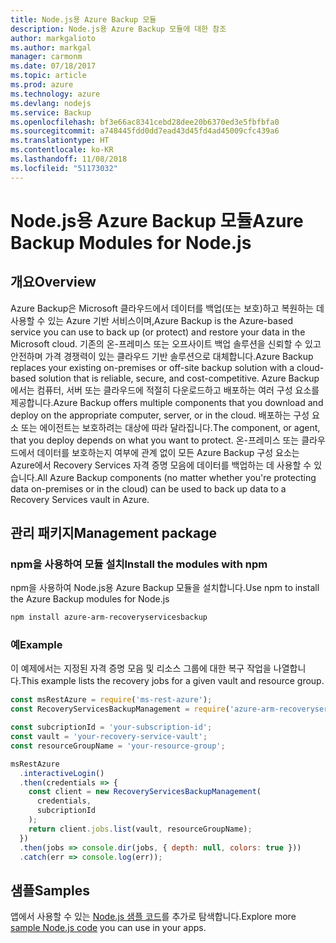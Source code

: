```yaml
---
title: Node.js용 Azure Backup 모듈
description: Node.js용 Azure Backup 모듈에 대한 참조
author: markgalioto
ms.author: markgal
manager: carmonm
ms.date: 07/18/2017
ms.topic: article
ms.prod: azure
ms.technology: azure
ms.devlang: nodejs
ms.service: Backup
ms.openlocfilehash: bf3e66ac8341cebd28dee20b6370ed3e5fbfbfa0
ms.sourcegitcommit: a748445fdd0dd7ead43d45fd4ad45009cfc439a6
ms.translationtype: HT
ms.contentlocale: ko-KR
ms.lasthandoff: 11/08/2018
ms.locfileid: "51173032"
---
```

# <a name="azure-backup-modules-for-nodejs"></a><span data-ttu-id="b4f25-103">Node.js용 Azure Backup 모듈</span><span class="sxs-lookup"><span data-stu-id="b4f25-103">Azure Backup Modules for Node.js</span></span>

## <a name="overview"></a><span data-ttu-id="b4f25-104">개요</span><span class="sxs-lookup"><span data-stu-id="b4f25-104">Overview</span></span>

<span data-ttu-id="b4f25-105">Azure Backup은 Microsoft 클라우드에서 데이터를 백업(또는 보호)하고 복원하는 데 사용할 수 있는 Azure 기반 서비스이며,</span><span class="sxs-lookup"><span data-stu-id="b4f25-105">Azure Backup is the Azure-based service you can use to back up (or protect) and restore your data in the Microsoft cloud.</span></span> <span data-ttu-id="b4f25-106">기존의 온-프레미스 또는 오프사이트 백업 솔루션을 신뢰할 수 있고 안전하며 가격 경쟁력이 있는 클라우드 기반 솔루션으로 대체합니다.</span><span class="sxs-lookup"><span data-stu-id="b4f25-106">Azure Backup replaces your existing on-premises or off-site backup solution with a cloud-based solution that is reliable, secure, and cost-competitive.</span></span> <span data-ttu-id="b4f25-107">Azure Backup에서는 컴퓨터, 서버 또는 클라우드에 적절히 다운로드하고 배포하는 여러 구성 요소를 제공합니다.</span><span class="sxs-lookup"><span data-stu-id="b4f25-107">Azure Backup offers multiple components that you download and deploy on the appropriate computer, server, or in the cloud.</span></span> <span data-ttu-id="b4f25-108">배포하는 구성 요소 또는 에이전트는 보호하려는 대상에 따라 달라집니다.</span><span class="sxs-lookup"><span data-stu-id="b4f25-108">The component, or agent, that you deploy depends on what you want to protect.</span></span> <span data-ttu-id="b4f25-109">온-프레미스 또는 클라우드에서 데이터를 보호하는지 여부에 관계 없이 모든 Azure Backup 구성 요소는 Azure에서 Recovery Services 자격 증명 모음에 데이터를 백업하는 데 사용할 수 있습니다.</span><span class="sxs-lookup"><span data-stu-id="b4f25-109">All Azure Backup components (no matter whether you're protecting data on-premises or in the cloud) can be used to back up data to a Recovery Services vault in Azure.</span></span> 

## <a name="management-package"></a><span data-ttu-id="b4f25-110">관리 패키지</span><span class="sxs-lookup"><span data-stu-id="b4f25-110">Management package</span></span>

### <a name="install-the-modules-with-npm"></a><span data-ttu-id="b4f25-111">npm을 사용하여 모듈 설치</span><span class="sxs-lookup"><span data-stu-id="b4f25-111">Install the modules with npm</span></span>

<span data-ttu-id="b4f25-112">npm을 사용하여 Node.js용 Azure Backup 모듈을 설치합니다.</span><span class="sxs-lookup"><span data-stu-id="b4f25-112">Use npm to install the Azure Backup modules for Node.js</span></span>

```bash
npm install azure-arm-recoveryservicesbackup
```

### <a name="example"></a><span data-ttu-id="b4f25-113">예</span><span class="sxs-lookup"><span data-stu-id="b4f25-113">Example</span></span>

<span data-ttu-id="b4f25-114">이 예제에서는 지정된 자격 증명 모음 및 리소스 그룹에 대한 복구 작업을 나열합니다.</span><span class="sxs-lookup"><span data-stu-id="b4f25-114">This example lists the recovery jobs for a given vault and resource group.</span></span>

```javascript
const msRestAzure = require('ms-rest-azure');
const RecoveryServicesBackupManagement = require('azure-arm-recoveryservicesbackup');

const subcriptionId = 'your-subscription-id';
const vault = 'your-recovery-service-vault';
const resourceGroupName = 'your-resource-group';

msRestAzure
  .interactiveLogin()
  .then(credentials => {
    const client = new RecoveryServicesBackupManagement(
      credentials,
      subcriptionId
    );
    return client.jobs.list(vault, resourceGroupName);
  })
  .then(jobs => console.dir(jobs, { depth: null, colors: true }))
  .catch(err => console.log(err));
```

## <a name="samples"></a><span data-ttu-id="b4f25-115">샘플</span><span class="sxs-lookup"><span data-stu-id="b4f25-115">Samples</span></span>

<span data-ttu-id="b4f25-116">앱에서 사용할 수 있는 [Node.js 샘플 코드](https://azure.microsoft.com/resources/samples/?platform=nodejs)를 추가로 탐색합니다.</span><span class="sxs-lookup"><span data-stu-id="b4f25-116">Explore more [sample Node.js code](https://azure.microsoft.com/resources/samples/?platform=nodejs) you can use in your apps.</span></span>
